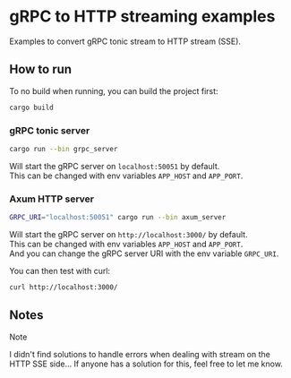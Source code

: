 # gRPC to HTTP streaming examples

Examples to convert gRPC tonic stream to HTTP stream (SSE).

## How to run

To no build when running, you can build the project first:

```bash
cargo build
```

### gRPC tonic server

```bash
cargo run --bin grpc_server
```

Will start the gRPC server on `localhost:50051` by default.  
This can be changed with env variables `APP_HOST` and `APP_PORT`.

### Axum HTTP server

```bash
GRPC_URI="localhost:50051" cargo run --bin axum_server
```

Will start the gRPC server on `http://localhost:3000/` by default.  
This can be changed with env variables `APP_HOST` and `APP_PORT`.  
And you can change the gRPC server URI with the env variable `GRPC_URI`.

You can then test with curl:

```bash
curl http://localhost:3000/
```

## Notes

> [!NOTE]
> I didn't find solutions to handle errors when dealing with stream on the HTTP SSE side...
> If anyone has a solution for this, feel free to let me know.
